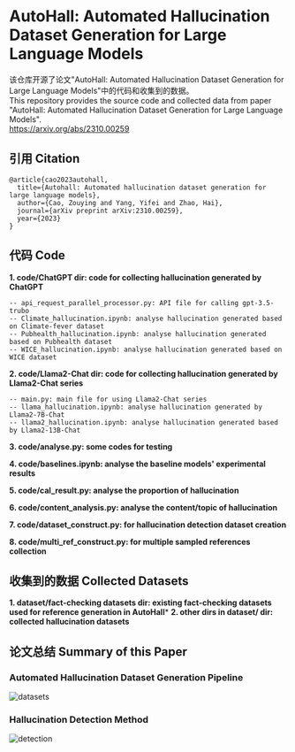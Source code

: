 # AutoHall: Automated Hallucination Dataset Generation for Large Language Models
该仓库开源了论文"AutoHall: Automated Hallucination Dataset Generation for Large Language Models"中的代码和收集到的数据。<br>
This repository provides the source code and collected data from paper "AutoHall: Automated Hallucination Dataset Generation for Large Language Models".<br>
https://arxiv.org/abs/2310.00259

## 引用 Citation
```
@article{cao2023autohall,
  title={Autohall: Automated hallucination dataset generation for large language models},
  author={Cao, Zouying and Yang, Yifei and Zhao, Hai},
  journal={arXiv preprint arXiv:2310.00259},
  year={2023}
}
```


## 代码 Code
**1. code/ChatGPT dir: code for collecting hallucination generated by ChatGPT**<br>
```
-- api_request_parallel_processor.py: API file for calling gpt-3.5-trubo
-- Climate_hallucination.ipynb: analyse hallucination generated based on Climate-fever dataset
-- Pubhealth_hallucination.ipynb: analyse hallucination generated based on Pubhealth dataset
-- WICE_hallucination.ipynb: analyse hallucination generated based on WICE dataset
```

**2. code/Llama2-Chat dir: code for collecting hallucination generated by Llama2-Chat series**<br>
```
-- main.py: main file for using Llama2-Chat series
-- llama_hallucination.ipynb: analyse hallucination generated by Llama2-7B-Chat
-- llama2_hallucination.ipynb: analyse hallucination generated based by Llama2-13B-Chat
```

**3. code/analyse.py: some codes for testing**<br>

**4. code/baselines.ipynb: analyse the baseline models' experimental results**<br>

**5. code/cal_result.py: analyse the proportion of hallucination**<br>

**6. code/content_analysis.py: analyse the content/topic of hallucination**<br>

**7. code/dataset_construct.py: for hallucination detection dataset creation**<br>

**8. code/multi_ref_construct.py: for multiple sampled references collection**<br>

## 收集到的数据 Collected Datasets
**1. dataset/fact-checking datasets dir: existing fact-checking datasets used for reference generation in AutoHall***
**2. other dirs in dataset/ dir: collected hallucination datasets**

## 论文总结 Summary of this Paper
### Automated Hallucination Dataset Generation Pipeline
![datasets](https://github.com/user-attachments/assets/513b561d-a74a-44d4-afe3-6bbfba257714)


### Hallucination Detection Method
![detection](https://github.com/user-attachments/assets/bb0d6a7a-9c2d-4d70-a369-ab5f6df6c5ad)



